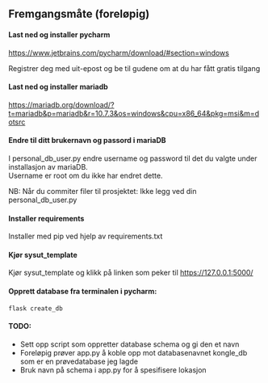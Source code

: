 ## Fremgangsmåte (foreløpig)

#### Last ned og installer pycharm

https://www.jetbrains.com/pycharm/download/#section=windows

Registrer deg med uit-epost og be til gudene om at du har fått gratis tilgang

#### Last ned og installer mariadb

https://mariadb.org/download/?t=mariadb&p=mariadb&r=10.7.3&os=windows&cpu=x86_64&pkg=msi&m=dotsrc

#### Endre til ditt brukernavn og passord i mariaDB

I personal_db_user.py endre username og password til det du valgte under installasjon av mariaDB.  
Username er root om du ikke har endret dette.

NB: Når du commiter filer til prosjektet: Ikke legg ved din personal_db_user.py 

#### Installer requirements 

Installer med pip ved hjelp av requirements.txt

#### Kjør sysut_template

Kjør sysut_template og klikk på linken som peker til https://127.0.0.1:5000/

#### Opprett database fra terminalen i pycharm:

```flask create_db```

#### TODO:

- Sett opp script som oppretter database schema og gi den et navn
- Foreløpig prøver app.py å koble opp mot databasenavnet kongle_db som er en prøvedatabase jeg lagde
- Bruk navn på schema i app.py for å spesifisere lokasjon
